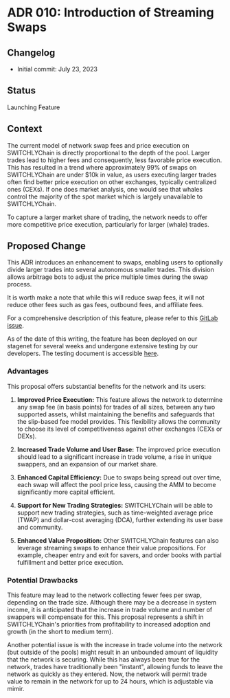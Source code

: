 # ADR 010: Introduction of Streaming Swaps

## Changelog

- Initial commit: July 23, 2023

## Status

Launching Feature

## Context

The current model of network swap fees and price execution on SWITCHLYChain is
directly proportional to the depth of the pool. Larger trades lead to higher
fees and consequently, less favorable price execution. This has resulted in a
trend where approximately 99% of swaps on SWITCHLYChain are under $10k in value,
as users executing larger trades often find better price execution on other
exchanges, typically centralized ones (CEXs). If one does market analysis, one
would see that whales control the majority of the spot market which is largely
unavailable to SWITCHLYChain.

To capture a larger market share of trading, the network needs to offer more
competitive price execution, particularly for larger (whale) trades.

## Proposed Change

This ADR introduces an enhancement to swaps, enabling users to optionally
divide larger trades into several autonomous smaller trades. This division
allows arbitrage bots to adjust the price multiple times during the swap
process.

It is worth make a note that while this will reduce swap fees, it will not
reduce other fees such as gas fees, outbound fees, and affiliate fees.

For a comprehensive description of this feature, please refer to this [GitLab
issue](https://gitlab.com/switchly/switchlynode/-/issues/1514).

As of the date of this writing, the feature has been deployed on our stagenet
for several weeks and undergone extensive testing by our developers. The
testing document is accessible
[here](https://docs.google.com/document/d/1QMHtYi-pH0Ie4i3QKCBDaekweC8IR9_zPpYX1vhxS4E/edit#heading=h.bcxnyhl6rm1c).

### Advantages

This proposal offers substantial benefits for the network and its users:

1. **Improved Price Execution:** This feature allows the network to determine
   any swap fee (in basis points) for trades of all sizes, between any two
   supported assets, whilst maintaining the benefits and safeguards that the
   slip-based fee model provides. This flexibility allows the community to choose
   its level of competitiveness against other exchanges (CEXs or DEXs).

2. **Increased Trade Volume and User Base:** The improved price execution
   should lead to a significant increase in trade volume, a rise in unique
   swappers, and an expansion of our market share.

3. **Enhanced Capital Efficiency:** Due to swaps being spread out over time,
   each swap will affect the pool price less, causing the AMM to become
   significantly more capital efficient.

4. **Support for New Trading Strategies:** SWITCHLYChain will be able to support
   new trading strategies, such as time-weighted average price (TWAP) and
   dollar-cost averaging (DCA), further extending its user base and community.

5. **Enhanced Value Proposition:** Other SWITCHLYChain features can also leverage
   streaming swaps to enhance their value propositions. For example, cheaper
   entry and exit for savers, and order books with partial fulfillment and better
   price execution.

### Potential Drawbacks

This feature may lead to the network collecting fewer fees per swap, depending
on the trade size. Although there may be a decrease in system income, it is
anticipated that the increase in trade volume and number of swappers will
compensate for this. This proposal represents a shift in SWITCHLYChain's
priorities from profitability to increased adoption and growth (in the short
to medium term).

Another potential issue is with the increase in trade volume into the network
(but outside of the pools) might result in an unbounded amount of liquidity
that the network is securing. While this has always been true for the network,
trades have traditionally been "instant", allowing funds to leave the network
as quickly as they entered. Now, the network will permit trade value to remain
in the network for up to 24 hours, which is adjustable via mimir.
